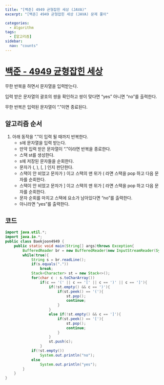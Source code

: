 ```yaml
---
title: "[백준] 4949 균형잡힌 세상 (JAVA)"
excerpt: "[백준] 4949 균형잡힌 세상 (JAVA) 문제 풀이"

categories:
  - Algorithm
tags:
  - [알고리즘]
sidebar:
  nav: "counts"
---
```


# [백준 - 4949 균형잡힌 세상](https://www.acmicpc.net/problem/4949)

무한 반복을 하면서 문자열을 입력받는다.

입력 받은 문자열의 괄호의 쌍을 확인하고 쌍이 맞다면 “yes” 아니면 “no”를 출력한다.

무한 반복은 입력된 문자열이 “.”이면 종료된다.

## 알고리즘 순서

1. 아래 동작을 “.”이 입력 될 때까지 반복한다.
   - s에 문자열을 입력 받는다.
   - 만약 입력 받은 문자열이 “.”이라면 반복을 종료한다.
   - 스택 st를 생성한다.
   - s에 저장된 문자들을 순회한다.
   - 문자가 (, ), [, ] 인지 판단한다.
   - 스택이 안 비었고 문자가 ) 이고 스택의 맨 위가 ( 라면 스택을 pop 하고 다음 문자를 순회한다.
   - 스택이 안 비었고 문자가 ] 이고 스택의 맨 위가 [ 라면 스택을 pop 하고 다음 문자를 순회한다.
   - 문자 순회를 마치고 스택에 요소가 남아있다면 “no”를 출력한다.
   - 아니라면 “yes”를 출력한다.

## 코드

```java
import java.util.*;
import java.io.*;
public class Baekjoon4949 {
    public static void main(String[] args)throws Exception{
        BufferedReader br = new BufferedReader(new InputStreamReader(System.in));
        while(true){
            String s = br.readLine();
            if(s.equals("."))
                break;
            Stack<Character> st = new Stack<>();
            for(char c : s.toCharArray())
                if(c == '(' || c == '[' || c == ')' || c == ']'){
                    if(!st.empty() && c == ')'){
                        if(st.peek() == '('){
                            st.pop();
                            continue;
                        }
                    }
                    else if(!st.empty() && c == ']'){
                        if(st.peek() == '['){
                            st.pop();
                            continue;
                        }
                    }
                    st.push(c);
                }
            if(!st.empty())
                System.out.println("no");
            else
                System.out.println("yes");
        }
    }
}
```
